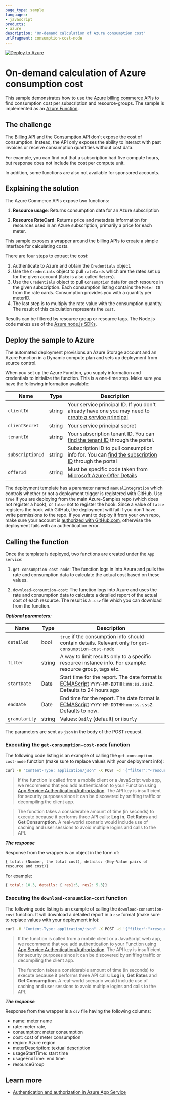 ```yaml
---
page_type: sample
languages:
- javascript
products:
- azure
description: "On-demand calculation of Azure consumption cost"
urlFragment: consumption-cost-node
---
```


[![Deploy to Azure](http://azuredeploy.net/deploybutton.png)](https://portal.azure.com/#create/Microsoft.Template/uri/https%3A%2F%2Fraw.githubusercontent.com%2FAzure-Samples%2Fconsumption-cost-node%2Fmaster%2Fazuredeploy.json)

# On-demand calculation of Azure consumption cost

This sample demonstrates how to use the [Azure billing commerce APIs](https://docs.microsoft.com/azure/billing/) to find consumption cost per subscription and resource-groups. The sample is implemented as an [Azure Function](https://azure.microsoft.com/services/functions/).

## The challenge

The [Billing API](https://docs.microsoft.com/javascript/api/overview/azure/billing?view=azure-node-2.2.0) and the [Consumption API](https://docs.microsoft.com/javascript/api/overview/azure/consumption?view=azure-node-2.2.0) don't expose the cost of consumption. Instead, the API  only exposes the ability to interact with past invoices or receive consumption quantities without cost data.

For example, you can find out that a subscription had five compute hours, but response does not include the cost per compute unit.

In addition, some functions are also not available for sponsored accounts.


## Explaining the solution

The Azure Commerce APIs  expose two functions:
1.	**Resource usage**: Returns consumption data for an Azure subscription

2.	**Resource RateCard**: Returns price and metadata information for resources used in an Azure subscription, primarily a price for each meter. 

This sample exposes a wrapper around the billing APIs to create a simple interface for calculating costs.

There are four steps to extract the cost:
1. Authenticate to Azure and obtain the `Credentials` object.
2. Use the `Credentials` object to pull `rateCards` which are the rates set up for the given account (`Rate` is also called `Meters`).
3. Use the `Credentials` object to pull `Consumption` data for each resource in the given subscription. Each consumption listing contains the `Meter ID` from the rate cards. Consumption provides you with a quantity per meterID. 
4. The last step is to multiply the rate value with the consumption quantity. The result of this calculation represents the `cost`.

Results can be filtered by resource group or resource tags. The Node.js code makes use of the [Azure node.js SDKs](https://github.com/Azure/azure-sdk-for-node/tree/master/lib/services/commerce).

## Deploy the sample to Azure

The automated deployment provisions an Azure Storage account and an Azure Function in a Dynamic compute plan and sets up deployment from source control. 

When you set up the Azure Function, you  supply information and credentials to initialize the function. This is a one-time step. Make sure you have the following information available:

| Name | Type |  Description |
| --- | ---- | --- |
| `clientId` | string | Your service principal ID. If you don't already have one you may need to [create a service principal](https://docs.microsoft.com/azure/azure-stack/azure-stack-create-service-principals). |
| `clientSecret` | string | Your service principal secret |
| `tenantId` | string | Your subscription tenant ID. You can [find the tenant ID](https://stackoverflow.com/questions/26384034/how-to-get-the-azure-account-tenant-id) through the portal.|
| `subscriptionId` | string | Subscription ID to pull consumption info for. You can [find the subscription ID](https://blogs.msdn.microsoft.com/mschray/2016/03/18/getting-your-azure-subscription-guid-new-portal/) through the portal |
| `offerId` | string | Must be specific code taken from [Microsoft Azure Offer Details](https://azure.microsoft.com/support/legal/offer-details/)

The deployment template has a parameter named `manualIntegration` which controls whether or not a deployment trigger is registered with GitHub. Use `true` if you are deploying from the main Azure-Samples repo (which does not register a hook), or `false` not to register the hook. Since a value of `false` registers the hook with GitHub, the deployment will fail if you don't have write permissions to the repo.
If you want to deploy it from your own repo, make sure your account is [authorized with GitHub.com](https://github.com/blog/2056-automating-code-deployment-with-github-and-azure), otherwise the deployment fails with an authentication error.  

## Calling the function
Once the template is deployed, two functions are created under the `App service`:

1. `get-consumption-cost-node`: The function logs in into Azure and pulls the rate and consumption data to calculate the actual cost based on these values.
 
2. `download-consumtion-cost`: The function logs into Azure and uses the rate and consumption data to calculate a detailed report of the actual cost of each resource. The result is a `.csv` file which you can download from the function.

***Optional parameters:***

| Name | Type |  Description |
| --- | ---- | --- |
| `detailed` | bool | `true` if the consumption info should contain details. Relevant only for `get-consumption-cost-node` |
| `filter` | string | A way to limit results only to a specific resource instance info. For example: resource group, tags etc. |
| `startDate` | Date | Start time for the report. The date format is [ECMAScript](http://www.ecma-international.org/ecma-262/5.1/#sec-15.9.1.15) `YYYY-MM-DDTHH:mm:ss.sssZ`. Defaults to 24 hours ago|
| `endDate` | Date | End time for the report. The date format is [ECMAScript](http://www.ecma-international.org/ecma-262/5.1/#sec-15.9.1.15) `YYYY-MM-DDTHH:mm:ss.sssZ`. Defaults to now.|
| `granularity` | string | Values: `Daily` (default) or `Hourly` |

The parameters are sent as `json` in the body of the POST request.

### Executing the `get-consumption-cost-node` function
The following code listing is an example of calling the `get-consumption-cost-node` function (make sure to replace values with your deployment info):
```sh
curl -H "Content-Type: application/json" -X POST -d '{"filter":"<resource-group-name>","detailed":"true"}' https://<app-service-name>.azurewebsites.net/api/get-consumption-cost-node?code=<code>
```

> If the function is called from a mobile client or a JavaScript web app, we recommend that you add authentication to your Function using [App Service Authentication/Authorization](https://azure.microsoft.com/en-us/documentation/articles/app-service-authentication-overview/). The API key is insufficient for security purposes since it can be discovered by sniffing traffic or decompiling the client app.

> The function takes a considerable amount of time (in seconds) to execute because it performs three API calls: **Log in**, **Get Rates** and **Get Consumption**. A real-world scenario would include use of caching and user sessions to avoid multiple logins and calls to the API.

***The response***

Response from the wrapper is an object in the form of: 

`{ total: (Number, the total cost), details: (Key-Value pairs of resource and cost)}`

For example:
```javascript
{ total: 10.3, details: { res1:5, res2: 5.3}}
```

### Executing the `download-consumtion-cost` function
The following code listing is an example of calling the `download-consumtion-cost` function. It will download a detailed report in a `csv` format (make sure to replace values with your deployment info):
```sh
curl -H "Content-Type: application/json" -X POST -d '{"filter":"<resource-group-name>","granularity":"Hourly"}' https://<app-service-name>.azurewebsites.net/api/download-consumtion-cost?code=<code>
```

> If the function is called from a mobile client or a JavaScript web app, we recommend that you add authentication to your Function using [App Service Authentication/Authorization](https://azure.microsoft.com/en-us/documentation/articles/app-service-authentication-overview/). The API key is insufficient for security purposes since it can be discovered by sniffing traffic or decompiling the client app.

> The function takes a considerable amount of time (in seconds) to execute because it performs three API calls: **Log in**, **Get Rates** and **Get Consumption**. A real-world scenario would include use of caching and user sessions to avoid multiple logins and calls to the API.

***The response***

Response from the wrapper is a `csv` file having the following columns: 
* name: meter name
* rate: meter rate,
* consumption: meter consumption
* cost: cost of meter consumption
* region: Azure region
* meterDescription: textual description
* usageStartTime: start time
* usageEndTime: end time
* resourceGroup

## Learn more

- [Authentication and authorization in Azure App Service](https://azure.microsoft.com/en-us/documentation/articles/app-service-authentication-overview/)

